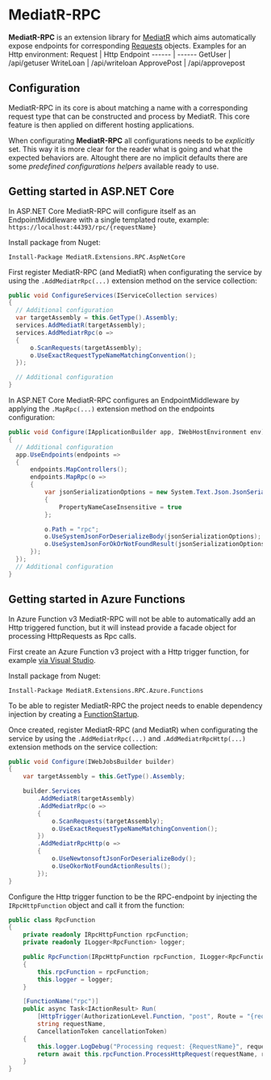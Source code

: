 # MediatR-RPC

**MediatR-RPC** is an extension library for [MediatR](https://github.com/jbogard/MediatR "MediatR at Github") which aims automatically expose endpoints for corresponding [Requests](https://github.com/jbogard/MediatR/wiki#requestresponse) objects. Examples for an Http environment:
Request   | Http Endpoint
------    | ------
GetUser   | /api/getuser
WriteLoan | /api/writeloan
ApprovePost | /api/approvepost

## Configuration
MediatR-RPC in its core is about matching a name with a corresponding request type that can be constructed and process by MediatR. This core feature is then applied on different hosting applications. 

When configurating **MediatR-RPC** all configurations needs to be _explicitly_ set. This way it is more clear for the reader what is going and what the expected behaviors are. Altought there are no implicit defaults there are some _predefined configurations helpers_ available ready to use.

## Getting started in ASP.NET Core
In ASP.NET Core MediatR-RPC will configure itself as an EndpointMiddleware with a single templated route, example:
`https://localhost:44393/rpc/{requestName}`

Install package from Nuget: 
```
Install-Package MediatR.Extensions.RPC.AspNetCore
```

First register MediatR-RPC (and MediatR) when configurating the service by using the `.AddMediatrRpc(...)` extension method on the service collection:
```csharp
public void ConfigureServices(IServiceCollection services)
{
  // Additional configuration
  var targetAssembly = this.GetType().Assembly;
  services.AddMediatR(targetAssembly);
  services.AddMediatrRpc(o =>
  {
      o.ScanRequests(targetAssembly);
      o.UseExactRequestTypeNameMatchingConvention();
  });

  // Additional configuration
}
```

In ASP.NET Core MediatR-RPC configures an EndpointMiddleware by applying the `.MapRpc(...)` extension method on the endpoints configuration:
```csharp
public void Configure(IApplicationBuilder app, IWebHostEnvironment env)
{
  // Additional configuration
  app.UseEndpoints(endpoints =>
  {
      endpoints.MapControllers();
      endpoints.MapRpc(o =>
      {
          var jsonSerializationOptions = new System.Text.Json.JsonSerializerOptions
          {
              PropertyNameCaseInsensitive = true
          };

          o.Path = "rpc";
          o.UseSystemJsonForDeserializeBody(jsonSerializationOptions);
          o.UseSystemJsonForOkOrNotFoundResult(jsonSerializationOptions);
      });
  });
  // Additional configuration
}
```

## Getting started in Azure Functions

In Azure Function v3 MediatR-RPC will not be able to automatically add an Http triggered function, but it will instead provide a facade object for processing HttpRequests as Rpc calls. 

First create an Azure Function v3 project with a Http trigger function, for example [via Visual Studio](https://docs.microsoft.com/en-us/azure/azure-functions/functions-create-your-first-function-visual-studio).

Install package from Nuget: 
```
Install-Package MediatR.Extensions.RPC.Azure.Functions
```

To be able to register MediatR-RPC the project needs to enable dependency injection by creating a [FunctionStartup](https://docs.microsoft.com/en-us/azure/azure-functions/functions-dotnet-dependency-injection). 

Once created, register MediatR-RPC (and MediatR) when configurating the service by using the `.AddMediatrRpc(...)` and `.AddMediatrRpcHttp(...)` extension methods on the service collection:
```csharp
public void Configure(IWebJobsBuilder builder)
{
    var targetAssembly = this.GetType().Assembly;

    builder.Services
        .AddMediatR(targetAssembly)
        .AddMediatrRpc(o =>
        {
            o.ScanRequests(targetAssembly);
            o.UseExactRequestTypeNameMatchingConvention();
        })
        .AddMediatrRpcHttp(o => 
        {
            o.UseNewtonsoftJsonForDeserializeBody();
            o.UseOkorNotFoundActionResults();
        });
}
```

Configure the Http trigger function to be the RPC-endpoint by injecting the `IRpcHttpFunction` object and call it from the function:
```csharp
public class RpcFunction
{
    private readonly IRpcHttpFunction rpcFunction;
    private readonly ILogger<RpcFunction> logger;

    public RpcFunction(IRpcHttpFunction rpcFunction, ILogger<RpcFunction> logger) 
    {
        this.rpcFunction = rpcFunction;
        this.logger = logger;
    }

    [FunctionName("rpc")]
    public async Task<IActionResult> Run(
        [HttpTrigger(AuthorizationLevel.Function, "post", Route = "{requestName}")] HttpRequest req,
        string requestName,
        CancellationToken cancellationToken)
    {
        this.logger.LogDebug("Processing request: {RequestName}", requestName);
        return await this.rpcFunction.ProcessHttpRequest(requestName, req, cancellationToken);
    }
}
```